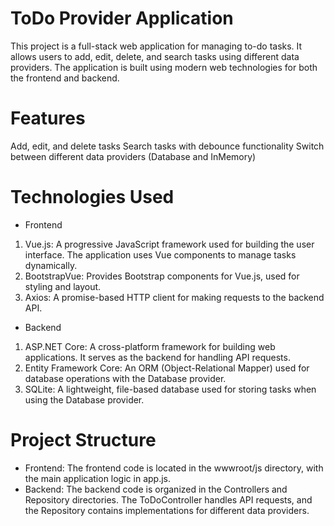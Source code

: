 # ToDo Provider Application
This project is a full-stack web application for managing to-do tasks. It allows users to add, edit, delete, and search tasks using different data providers. The application is built using modern web technologies for both the frontend and backend.
# Features
Add, edit, and delete tasks
Search tasks with debounce functionality
Switch between different data providers (Database and InMemory)
# Technologies Used
- Frontend
1. Vue.js: A progressive JavaScript framework used for building the user interface. The application uses Vue components to manage tasks dynamically.
2. BootstrapVue: Provides Bootstrap components for Vue.js, used for styling and layout.
3. Axios: A promise-based HTTP client for making requests to the backend API.
- Backend
1. ASP.NET Core: A cross-platform framework for building web applications. It serves as the backend for handling API requests.
2. Entity Framework Core: An ORM (Object-Relational Mapper) used for database operations with the Database provider.
3. SQLite: A lightweight, file-based database used for storing tasks when using the Database provider.
# Project Structure
- Frontend: The frontend code is located in the wwwroot/js directory, with the main application logic in app.js.
- Backend: The backend code is organized in the Controllers and Repository directories. The ToDoController handles API requests, and the Repository contains implementations for different data providers.
